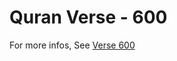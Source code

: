 # Quran Verse - 600 

For more infos, See [Verse 600](https://www.quranbookk.com/quran/search?q=600)